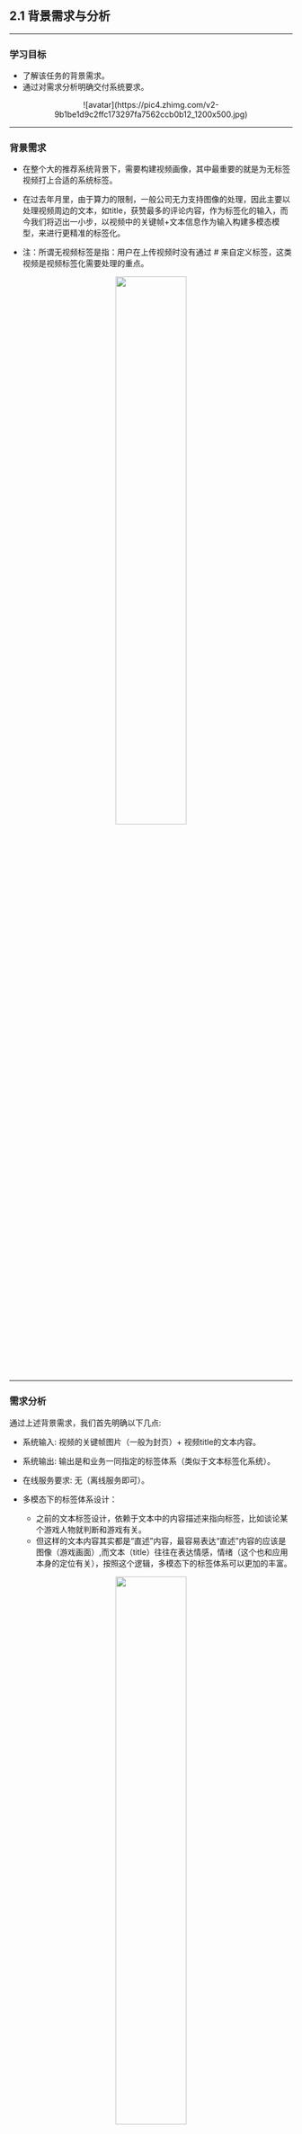

## 2.1 背景需求与分析

---

### 学习目标

* 了解该任务的背景需求。
* 通过对需求分析明确交付系统要求。

<center>![avatar](https://pic4.zhimg.com/v2-9b1be1d9c2ffc173297fa7562ccb0b12_1200x500.jpg)</center>

---

### 背景需求


* 在整个大的推荐系统背景下，需要构建视频画像，其中最重要的就是为无标签视频打上合适的系统标签。

* 在过去年月里，由于算力的限制，一般公司无力支持图像的处理，因此主要以处理视频周边的文本，如title，获赞最多的评论内容，作为标签化的输入，而今我们将迈出一小步，以视频中的关键帧+文本信息作为输入构建多模态模型，来进行更精准的标签化。



* 注：所谓无视频标签是指：用户在上传视频时没有通过 # 来自定义标签，这类视频是视频标签化需要处理的重点。


<center><img src="../img/WechatIMG1818.jpeg" height="50%" width="50%"/></center>



---

### 需求分析

通过上述背景需求，我们首先明确以下几点:

* 系统输入: 视频的关键帧图片（一般为封页）+ 视频title的文本内容。

* 系统输出: 输出是和业务一同指定的标签体系（类似于文本标签化系统）。

* 在线服务要求: 无（离线服务即可）。



* 多模态下的标签体系设计：
	* 之前的文本标签设计，依赖于文本中的内容描述来指向标签，比如谈论某个游戏人物就判断和游戏有关。
	* 但这样的文本内容其实都是“直述”内容，最容易表达“直述”内容的应该是图像（游戏画面）,而文本（title）往往在表达情感，情绪（这个也和应用本身的定位有关），按照这个逻辑，多模态下的标签体系可以更加的丰富。


<center><img src="../img/label.png" height="50%" width="50%"/></center>



---

### 小节总结

* 学习了任务的背景需求。

* 学习了交付系统要求以及多模态下的标签体系设计。

---


	
## 2.2 整体解决方案初定

---


### 学习目标

* 了解初始整体解决方案的作用。
* 了解初始整体解决方案的各个步骤。 


---


### 初始整体解决方案的作用

初始整体解决方案一般是在与产品，运营讨论需求后制定技术解决方案。在这个时间点上，AI工程师往往还没有拿到真实线上数据，只能通过需求描述来假设数据情况，并根据这种情况制定方案。

* 该方案主要基于我们之前的类似项目经验，一方面帮助我们初步梳理整个处理思路和流程，另一方面给合作部门人员彰显我们是可以胜任这项工作的（这对于团队之间的合作来讲至关重要，我们需要先有一定的表示才能获得信任）。

初始整体解决方案一般是一个细节不够完善的方案，但是它已经有了一个大体的解决框架，在之后的真实数据下和开发过程中不断优化。

---


### 初始整体解决方案的环节

* 第一步: 明确问题并提出数据要求
* 第二步: 对原始数据进行数据分析
* 第三步: 构建Resnet和GRU结合的多模态模型
* 第四步: 模型部署服务概述
* 第五步: 总结与改进

---  

#### 第一步: 明确问题并提出数据要求
   
* 明确问题:
	* 以视频关键帧和附带的文本信息为输入，以标签体系中的某些标签为输出。

---

* 数据要求:
	* 多模态需要文本-图像的对应数据，由于模型构造一般比较复杂，因此对数据总量的要求也比较高，至少提供10万对多模态数据。


* 基本数据形式:

```
# id 为序号，img 为图像的文件位置，label 为标签值，text 为文本内容
{"id":7,"img":"img\/7.png","label":12,"text":"苦尽甘来时，我给你讲讲来时的路"}
{"id":10896,"img":"img\/10896.png","label":0,"text":"when you try acid for the first time"}
```


---

#### 第二步: 对原始数据进行数据分析

* 重要的文本数据分析：
	* 1，统计文本长度分布
> * 作用： 通过分布情况决定长度合法性检验的范围（为了保证实时，需要限定每次解析的文本长度）。
	* 2，统计同标签的关键词概况
> * 作用： 用于确定语料质量。




* 图像数据分析：
	* 1，宽高分布(如果有需要)
> * 作用：筛查异常数据，确保宽高分布符合数据要求。
	

---

#### 第三步：构建Resnet和GRU结合的多模态模型


* 在Transformer没有出现之前，早前的多模态构建更多就是根据已有的模型自定义结构，比如GRU处理文本，Resnet处理图像，再将两者的张量融合，最后通过一个网络做输出。

> * 注：这里回顾GRU和Resnet，解释***梯度消失***。


* 将已有的模型融合或者说自定义业务需求的模型输入头，是算法工程师在企业里最常见也是最重要的工作。因此，在这里将带着大家来一步步构建Resnet和GRU结合的多模态模型，直到完成模型训练。


> * Step1：先设计这样一个模型，在文本侧，首先经过Embedding层，再经过Bi-GRU得到高维张量。在图像侧，使用带有预训练参数的Resnet18，并使用一个全连接替换它的输出层，以便保证输出维度与Bi-GRU一致，最后将两侧输出张量加性融合通过一个全连接做二分类。


```python
import torch
import torch.nn as nn
import numpy as np
import torchvision
from torchvision import datasets, models, transforms


class ResnetGRUModel(nn.Module):
    def __init__(
        self,
        vocab_size,
        embed_dim,
        num_class,
        # max_length,
        dropout,
        hidden_size,
        num_layers,
    ):
        super(ResnetGRUModel, self).__init__()
        self.resnet_model = models.resnet18(pretrained=True)
        self.num_ftrs = self.resnet_model.fc.in_features
        self.resfc = nn.Linear(self.num_ftrs, hidden_size * 2)
        self.token_embedding = nn.Embedding(vocab_size, embed_dim)
        self.gru = nn.GRU(
            embed_dim,
            hidden_size,
            num_layers,
            bidirectional=True,
            batch_first=True,
            dropout=dropout,
        )
        self.fc = nn.Linear(hidden_size * 2, num_class)
        # self.init_weights()

    def init_weights(self):
        initrange = 0.5
        self.token_embedding.weight.data.uniform_(-initrange, initrange)
        self.resfc.weight.data.uniform_(-initrange, initrange)
        self.fc.weight.data.uniform_(-initrange, initrange)

    def forward(self, text, img):
        token_embedded = self.token_embedding(text)
        txt_out, _ = self.gru(token_embedded)
        # print(txt_out)
        # print(txt_out.shape)
        # print(txt_out[:, -1, :])
        # print(txt_out[:, -1, :].shape)
        self.resnet_model.fc = self.resfc
        img_out = self.resnet_model(img)
        out = txt_out[:, -1, :] + img_out
        out = self.fc(out)
        return out





if __name__ == "__main__":
    model = ResnetGRUModel(
               vocab_size=vocab_size,
               embed_dim=64,
               num_class=2,
               dropout=0.1,
               hidden_size=16,
               num_layers=2,
            )
    # 随机单条数据
    img = torch.rand(1, 3, 700, 500)
    text = torch.tensor([[1, 2, 3, 4, 5, 6]])
    print(model(text, img))

``` 


> * Step2：完成了模型后，还需要将原始的文本和图像数据经过一系列的处理，成为模型的输入，现在我们给定大家一份原始数据（包括文本标签的jsonl以及对应图像集）。


```python
# train_multimodal_data.jsonl
# {"id":7,"img":"./img/7.png","label":1,"text":"苦尽甘来时，我给你讲讲来时的路"}
# {"id":8,"img":"./img/8.png","label":0,"text":"苏州老大凌阿九！"}

# 读取数据并转成json
with open("./train_multimodal_data.jsonl", 'r') as fr:
    multimodal_data_list = fr.readlines()

# 处理文本读取时附带一些符号，比如换行符
multimodal_data_list = list(map(lambda x: eval(x[:-1]), multimodal_data_list))
print(multimodal_data_list)


## 文本处理流程

### 提取文本
multimodal_data_text = list(map(lambda x: x["text"], multimodal_data_list))


### 对文本进行tokenizer映射并记录映射器

import numpy as np

tokenizer = dict()
fit_text = set("".join(multimodal_data_text))
vocab_size = len(fit_text) + 1
tokenizer = {x : i+1 for i, x in enumerate(fit_text)}

print(tokenizer)


def _use_tokenizer(tokenizer, text:list, value=0):
    res = []
    for t in text:
        temp = []
        for i in t:
            temp.append(tokenizer.get(i, value))
        res.append(temp)
    return res



import json
json.dump(tokenizer, open("./gru_tokenizer.json", "w"))


### 对文本进行截断补齐
def _pad_sequences(text:list, max_length, value=0):
    res = []
    for txt in text:
        if len(txt) > max_length:
            res.append(txt[:max_length])
        else:
            res.append(txt + [value]*(max_length - len(txt)))
    return res

### 整合处理函数

def text_preprocess(text, tokenizer, max_length):
    text_token = _use_tokenizer(tokenizer, text)
    text_token = _pad_sequences(
        text_token, max_length, value=0,
    )
    return torch.tensor(text_token)


train_txt_list = text_preprocess(multimodal_data_text, tokenizer, 15)




## 图像处理流程

# 根据当前图片的尺寸进行设定
gold_size = (700, 500)

# 使模型输入张量服从标准正态分布，第一个参数为均值列表，代表各个通道的均值，
# 第二个参数为标准差列表，代表各个通道的标准差。这里的图片都是有三个通道。
# 其中均值和标准差列表中的数值来自对ImageNet的全局采样结果。
gold_normalize = ([0.485, 0.456, 0.406], [0.229, 0.224, 0.225])

# 定义一系列标准处理流程，Resize，张量化，规范化
# Resize和张量化用于统一图片尺寸和满足框架要求
# 规范化便于模型快速收敛


data_transforms = {
    'train': transforms.Compose([
        transforms.RandomResizedCrop(gold_size),
        transforms.ToTensor(),
        transforms.Normalize(gold_normalize[0], gold_normalize[1])
    ]),
    'val': transforms.Compose([
        transforms.Resize(gold_size),
        transforms.ToTensor(),
        transforms.Normalize(gold_normalize[0], gold_normalize[1])
    ]),
}

train_data_dir_list = list(map(lambda x: x["img"], multimodal_data_list))

from PIL import Image

def img_loader(path):
    """图片读取"""
    with open(path, 'rb') as f:
        img = Image.open(f)
        return img.convert('RGB')

# 进行指定的转化
train_img_list = list(map(lambda x: data_transforms["train"](img_loader(x)), train_data_dir_list))


## 获取标签

train_label_list = list(map(lambda x: x["label"], multimodal_data_list))


## 整合数据成为DataLoader

from torch.utils.data import DataLoader

train_iter = list(zip(train_img_list, train_txt_list, train_label_list))

BATCH_SIZE = 8

train_dataloader = DataLoader(
    train_iter, batch_size=BATCH_SIZE, shuffle=True
)

print(train_dataloader)

```


> * Step3：定义损失函数，优化器以及重要的超参数，训练和评估你的模型（假设验证集，测试集与训练集相同）。

```python
import time

# Hyperparameters
EPOCHS = 20  # epoch
LR = 0.05  # learning rate

criterion = torch.nn.CrossEntropyLoss()
optimizer = torch.optim.SGD(model.parameters(), lr=LR)
scheduler = torch.optim.lr_scheduler.StepLR(optimizer, 0.99, gamma=0.1)
total_accu = None

# 暂且认为三个数据集是相同的
test_dataloader = valid_dataloader = train_dataloader

def train(dataloader):
    model.train()
    total_acc, total_count = 0, 0
    log_interval = 500
    start_time = time.time()
    for idx, (img, txt, label) in enumerate(dataloader):
        optimizer.zero_grad()
        predited_label = model(txt, img)
        loss = criterion(predited_label, label)
        loss.backward()
        # torch.nn.utils.clip_grad_norm_(model.parameters(), 0.1)
        optimizer.step()
        total_acc += (predited_label.argmax(1) == label).sum().item()
        total_count += label.size(0)
        if idx % log_interval == 0 and idx > 0:
            elapsed = time.time() - start_time
            print(
                "| epoch {:3d} | {:5d}/{:5d} batches "
                "| accuracy {:8.3f}".format(
                    epoch, idx, len(dataloader), total_acc / total_count
                )
            )
            total_acc, total_count = 0, 0
            start_time = time.time()


def evaluate(dataloader):
    model.eval()
    total_acc, total_count = 0, 0

    with torch.no_grad():
        for idx, (img, txt, label) in enumerate(dataloader):
            predited_label = model(txt, img)
            loss = criterion(predited_label, label)
            total_acc += (predited_label.argmax(1) == label).sum().item()
            total_count += label.size(0)
    return total_acc / total_count


for epoch in range(1, EPOCHS + 1):
    epoch_start_time = time.time()
    train(train_dataloader)
    accu_val = evaluate(valid_dataloader)
    if total_accu is not None and total_accu > accu_val:
        scheduler.step()
    else:
        total_accu = accu_val
    print("-" * 59)
    print(
        "| end of epoch {:3d} | time: {:5.2f}s | "
        "valid accuracy {:8.3f} ".format(
            epoch, time.time() - epoch_start_time, accu_val
        )
    )
    print("-" * 59)


print("Checking the results of test dataset.")
accu_test = evaluate(test_dataloader)
print("test accuracy {:8.3f}".format(accu_test))

torch.save(model.state_dict(), './model_weights.pth')

```

---


#### 第四步: 模型部署服务概述


* 总体服务架构设计
	* 使用基于Django的服务框架。
	* 使用nginx作为反向代理和负载均衡。
	* 使用supervisor作为单服务守护与监控。
	* 使用uwsgi作为高性能web server。


---

* 模型服务封装
	* 基于tensorflow/keras框架开发的模型使用tf-serving进行封装，以保证服务健壮性以及模型热更新。
	* 基于pytorch框架开发的模型使用flask框架进行封装，使用交替双服务保证模型热更新。


---

* 系统联调与测试
	* 与外界服务使用REST API（http）进行交互。
	* 输入与输出为规范json格式。
	* 根据实际接口调用情况，进行并发压力测试。
	* 灰度发布，进行可用性测试。

---


* 服务器资源
	* 模型训练服务器：
	> * CPU: 64C，128G内存，1T硬盘
        > * GPU: 4*Tesla T4
	* 模型部署服务器: 
	> * CPU: 64C，128G内存，1T硬盘，10M带宽


---

#### 第五步: 总结与改进

* 上述方案的模型是较早期的解决方案，我们可以将GRU和Resnet替换成更具有提取能力的模型，如：BERT，InceptionV3等。同时特征融合的点也是值得考虑的，简单的加性运算或则拼接绝不是最佳的选择。


* 所以在之后真正的方案实施过程中，我们将尝试更多的方法。

---


### 小节总结

* 学习了初始整体解决方案的作用:
	* 一方面帮助我们初步梳理整个处理思路和流程，另一方面给合作部门人员彰显我们是可以胜任这项工作的。

---

* 学习了初始整体解决方案的各个步骤:
	* 第一步: 明确问题并提出数据要求
	* 第二步: 对原始数据进行数据分析
	* 第三步: 构建Resnet和GRU结合的多模态模型
	* 第四步: 模型部署服务概述
	* 第五步: 总结与改进

---

## 2.3 整体解决方案实施与调整

---

### 学习目标

* 掌握ViLBERT中最核心的优化方案以及代码实现。
* 掌握真实模型部署过程中需要注意的重点工程问题。

---


### 整体解决方案的实施步骤

* 第一步: 获取指定数据并进行数据分析
* 第二步: 进行模型识别部分分析
* 第三步: 对模型进行工程化部署

---

#### 第一步: 获取指定数据并进行数据分析


* 根据之前的数据要求，我们将得到单类别至少10万的文本与图像数据，假设我们的类别总数是50，那么数据总量就是500万+；这些数据怎么来的呢，并不是人工标注得到的，而是通过用户自定义标签获得的，比如用户在给视频打了#周杰伦，那这个视频去除标签后就成为了“音乐”标签的正样本。


* 对文本数据进行数据分析：
> * 注：数据是严格的公司资产，因此我们在学习过程中一般无法拿到真实的数据，但是这并不影响我们在面试过程中阐述数据形式，和学习有关数据的技术，下面的数据分析将以“MELD”开源数据为例进行分析和讲解。
> * 数据集介绍：以视频和文本为模态的情感分析（分类任务）数据集
> * 数据集github地址：https://github.com/declare-lab/MELD/
> * 数据下载地址(百度网盘)：

* 对原生视频数据进行首帧截取，获得图片文件：
	* mp4_to_jpg.py


```python

# pip3 install cv2
# 如果出现ImportError: libXext.so.6: cannot open shared object file: No such file or directory
# 可以执行：yum install libXext
import cv2
import os


input_path = "./dev_splits_complete/"
output_path = "./dev_sent_emo/"
if not os.path.exists(output_path):
    os.mkdir(output_path)




def get_jpg(input_path):
    files = os.listdir(input_path)
    for fn in files:
        uri = input_path + fn
        get_video_cover(uri, output_path)



def get_video_cover(uri, output_path):
    cap = cv2.VideoCapture(uri)
    rate = cap.get(5)
    frame_number = cap.get(7)  # 视频文件的帧数
    if rate==0:
        duration=0
    else:
        duration = int(frame_number / rate)  # 单位秒
    cap.set(1, 1)  # 取它的第一帧
    rval, frame = cap.read()  # 如果rval为False表示这个视频有问题，为True则正常
    filename = uri.split("/")[-1].split(".")[0] + ".jpg"
    cv2.imwrite(output_path + filename, frame)
    cap.release()


if __name__ == "__main__":
    get_jpg(input_path)

```


* 将csv文件向jsonl转换：
	* data_process.py

```python
import pandas as pd

path = "./dev_sent_emo.csv"
dev_list = pd.read_csv(path).values.tolist()
print(dev_list)



with open("dev_sent_emo.jsonl", "w") as f:
    for dl in dev_list:
        if dl[4] != 'neutral':
            if dl[4] == 'negative':
                label = 0
            else:
                label = 1
            f.write(str({"id": dl[0], "text": dl[1], "img": "./dev_sent_emo/dia" + str(dl[5])  + "_utt" + str(dl[6]) + ".jpg", "label": label}) + "\n")
```




---

* 统计文本长度分布的实现:
	* data_process.py 
```python
# 以csv文件为基础进行文本解析
# 导入必备工具包
# seaborn == 0.10.1
# matplotlib == 3.1.1
import seaborn as sns
import matplotlib.pyplot as plt


# 这里以给定的excel表格为输入
# 该数据可以在给定的原始代码中找到
# 可以将该段代码和数据拷贝到本地运行，查看可视化效果

# 读取csv文件
original_data = pd.read_csv(input_path)

# 分别在数据中添加新的句子长度列
original_data["sentence_length"] = list(
    map(lambda x: len(str(x)), original_data["Utterance"])
)
"""
print("绘制句子长度分布图:")
sns.countplot("sentence_length", data=original_data)
# 主要关注count长度分布的纵坐标, 不需要绘制横坐标, 横坐标范围通过dist图进行查看
plt.xticks([])
plt.show()
plt.savefig("./fig1.png")
"""

sns.distplot(original_data["sentence_length"])
# 主要关注dist长度分布横坐标, 不需要绘制纵坐标
plt.yticks([])
plt.show()
plt.savefig("./fig2.png")
```


---

* 输出效果:

> * 绘制句子数量-长度分布图:

<center>![avatar](./img/fig1.png)</center>
<center>![avatar](./img/fig2.png)</center>



* 分析:
	* 通过文本长度分布可以选择合适的模型截断补齐长度150.


---

* 获得图片宽-高分布
	* 但查看宽-高分布是有必要的，因为之后在输入模型前需要规范图片尺寸: 


```python
from PIL import Image
im = Image.open("./dev_sent_emo/dia9_utt7.jpg")
print(im.size[0], im.size[1])

# 1280 720
```

---


#### 第二步：进行模型识别部分分析

* 随着迁移学习技术越来越成熟，数据积累越来越多，大型模型在多模态领域的表现越来越抢眼。以VisualBERT为代表的单流模型是时代之星，尤其在拥有海量数据的工业界，VisualBERT应用更是广泛。下面我们将简单介绍该模型，并实现对其的进一步优化。


> * 注：回顾[Transformer](http://121.199.45.168:8001/2/)


* VisualBERT：


<center>

![](./img/visualBERT.png)

</center>

* 模型的主要结构为借助一组堆叠的transformer encoder层，通过自注意力机制把把输入一段文本中的元素和一张相关的输入图像中的区域隐式地对⻬起来。如下图所示，其中图像通过检测的方法提取目标 region作为基础的视觉单元，与文本区域进行拼接后作为transformer的输入。



* VisualBERT的训练：
	* 可以参考GRU-Resnet的代码，进行对比。


> * 如何使用VisualBERT模型： 

```python
import torch
from torchvision import datasets, models, transforms
from transformers import BertTokenizer, VisualBertForQuestionAnswering


path = "/data/mkdocs_gld/mkdocs_GLD/docs/img/Fig1.png"

from PIL import Image

import numpy as np


def img_loader(path):
    """图片读取"""
    with open(path, 'rb') as f:
        img = Image.open(f)
        return img.convert('RGB')

# 根据之前的数据分析获得
gold_size = (1280, 720)

# 使模型输入张量服从标准正态分布，第一个参数为均值列表，代表各个通道的均值，
# 第二个参数为标准差列表，代表各个通道的标准差。这里的图片都是有三个通道。
# 其中均值和标准差列表中的数值来自对ImageNet的全局采样结果。
gold_normalize = ([0.485, 0.456, 0.406], [0.229, 0.224, 0.225])

# 定义一系列标准处理流程，Resize，张量化，规范化
# Resize和张量化用于统一图片尺寸和满足框架要求
# 规范化便于模型快速收敛


data_transforms = {
    'train': transforms.Compose([
        transforms.RandomResizedCrop(gold_size),
        transforms.ToTensor(),
        transforms.Normalize(gold_normalize[0], gold_normalize[1])
    ]),
    'val': transforms.Compose([
        transforms.Resize(gold_size),
        transforms.ToTensor(),
        transforms.Normalize(gold_normalize[0], gold_normalize[1])
    ]),
}


model = VisualBertForQuestionAnswering.from_pretrained("uclanlp/visualbert-vqa-coco-pre")
# model.config

tokenizer = BertTokenizer.from_pretrained("bert-base-uncased")

inputs = tokenizer("What is the man eating?", return_tensors="pt")
origin_visual_embeds  = data_transforms["train"](img_loader(path))
print(origin_visual_embeds.shape)
# 根据模型结构要求进行张量维度转化
# 2048是UCLA预训练VisualBERT选择的Embedding linear输入维度，输出维度是768
visual_embeds = origin_visual_embeds.view(1, -1, 2048)
print(visual_embeds.shape)
visual_token_type_ids = torch.ones(visual_embeds.shape[:-1], dtype=torch.long)
visual_attention_mask = torch.ones(visual_embeds.shape[:-1], dtype=torch.float)
inputs.update({
    "visual_embeds": visual_embeds,
    "visual_token_type_ids": visual_token_type_ids,
    "visual_attention_mask": visual_attention_mask
})
print(inputs)
outputs = model(**inputs)
print(outputs.logits.argmax(-1))
# print(outputs)

```



> * 如何对VisualBERT进行训练:


```python3
#!/usr/bin/env python3
# -*- coding: utf-8 -*-
"""
Created on 2021-2-22

@author: zmz
"""

import torch
import torch.nn as nn
import numpy as np
import torchvision
from torchvision import datasets, models, transforms
import time
import os
import copy



# multimodal_data = {"id":7,"img":"./img/7.png","label":1,"text":"苦尽甘来时，我给你讲讲来时的路"}


# 读取数据并转成json
path = "dev_sent_emo.jsonl"
with open(path, 'r') as fr:
    multimodal_data_list = fr.readlines()

# 处理文本读取时附带一些符号，比如换行符
multimodal_data_list = list(map(lambda x: eval(x[:-1]), multimodal_data_list))
print(multimodal_data_list)


train_txt_list = list(map(lambda x: x["text"], multimodal_data_list))
print(train_txt_list)

### 图片预处理
# 根据之前的数据分析获得
gold_size = (512, 700)
# 使模型输入张量服从标准正态分布，第一个参数为均值列表，代表各个通道的均值，
# 第二个参数为标准差列表，代表各个通道的标准差。这里的图片都是有三个通道。
# 其中均值和标准差列表中的数值来自对ImageNet的全局采样结果。
gold_normalize = ([0.485, 0.456, 0.406], [0.229, 0.224, 0.225])

# 定义一系列标准处理流程，Resize，张量化，规范化
# Resize和张量化用于统一图片尺寸和满足框架要求
# 规范化便于模型快速收敛
data_transforms = {
    'train': transforms.Compose([
        transforms.RandomResizedCrop(gold_size),
        transforms.ToTensor(),
        transforms.Normalize(gold_normalize[0], gold_normalize[1])
    ]),
    'val': transforms.Compose([
        transforms.Resize(gold_size),
        transforms.ToTensor(),
        transforms.Normalize(gold_normalize[0], gold_normalize[1])
    ]),
}

train_data_dir_list = list(map(lambda x: x["img"], multimodal_data_list))

from PIL import Image

def img_loader(path):
    with open(path, 'rb') as f:
        img = Image.open(f)
        return img.convert('RGB')


train_img_list = list(map(lambda x: data_transforms["train"](img_loader(x)), train_data_dir_list))
print(train_img_list)
print(train_img_list[0].shape)


### 获取标签

train_label_list = list(map(lambda x: x["label"], multimodal_data_list))

print(train_label_list)
### 整合数据成为DataLoader
from torch.utils.data import DataLoader

train_iter = list(zip(train_img_list, train_txt_list, train_label_list))

BATCH_SIZE = 8

train_dataloader = DataLoader(
    train_iter, batch_size=BATCH_SIZE, shuffle=True
)



print(train_dataloader)

from torchvision import datasets, models, transforms
from transformers import BertTokenizer, VisualBertForQuestionAnswering

### 模型构建与实验

class VisualBERTModel(nn.Module):
    def __init__(
        self,
    ):
        super(VisualBERTModel, self).__init__()
        self.model = VisualBertForQuestionAnswering.from_pretrained("uclanlp/visualbert-vqa-coco-pre")
        self.tokenizer = BertTokenizer.from_pretrained("bert-base-uncased")
        print(self.model.config)


    def forward(self, text, visual_embeds):
        # padding=True进行长度向后补齐
        inputs = self.tokenizer(text, return_tensors="pt", padding=True)
        visual_embeds = visual_embeds.view(visual_embeds.size(0), -1, 2048)
        visual_token_type_ids = torch.ones(visual_embeds.shape[:-1], dtype=torch.long)
        visual_attention_mask = torch.ones(visual_embeds.shape[:-1], dtype=torch.float)
        inputs.update({
              "visual_embeds": visual_embeds,
              "visual_token_type_ids": visual_token_type_ids,
              "visual_attention_mask": visual_attention_mask
        })
        outputs = self.model(**inputs)
        return outputs.logits


model = VisualBERTModel()
# 随机单条数据
visual_embeds = torch.rand(1, 3, 512, 700)
text = "不要再想你"
print(model(text, visual_embeds))


### 模型训练


import time

def train(dataloader):
    model.train()
    total_acc, total_count = 0, 0
    log_interval = 500
    start_time = time.time()
    for idx, (img, txt, label) in enumerate(dataloader):
        optimizer.zero_grad()
        predited_label = model(txt, img)
        loss = criterion(predited_label, label)
        loss.backward()
        torch.nn.utils.clip_grad_norm_(model.parameters(), 0.1)
        optimizer.step()
        total_acc += (predited_label.argmax(1) == label).sum().item()
        total_count += label.size(0)
        if idx % log_interval == 0 and idx > 0:
            elapsed = time.time() - start_time
            print(
                "| epoch {:3d} | {:5d}/{:5d} batches "
                "| accuracy {:8.3f}".format(
                    epoch, idx, len(dataloader), total_acc / total_count
                )
            )
            total_acc, total_count = 0, 0
            start_time = time.time()


def evaluate(dataloader):
    model.eval()
    total_acc, total_count = 0, 0

    with torch.no_grad():
        for idx, (img, txt, label) in enumerate(dataloader):
            predited_label = model(txt, img)
            loss = criterion(predited_label, label)
            total_acc += (predited_label.argmax(1) == label).sum().item()
            total_count += label.size(0)
    return total_acc / total_count


# Hyperparameters
EPOCHS = 20  # epoch
LR = 0.05  # learning rate

criterion = torch.nn.CrossEntropyLoss()
optimizer = torch.optim.SGD(model.parameters(), lr=LR)
scheduler = torch.optim.lr_scheduler.StepLR(optimizer, 0.99, gamma=0.1)
total_accu = None
test_dataloader = valid_dataloader = train_dataloader

for epoch in range(1, EPOCHS + 1):
    epoch_start_time = time.time()
    train(train_dataloader)
    accu_val = evaluate(valid_dataloader)
    if total_accu is not None and total_accu > accu_val:
        scheduler.step()
    else:
        total_accu = accu_val
    print("-" * 59)
    print(
        "| end of epoch {:3d} | time: {:5.2f}s | "
        "valid accuracy {:8.3f} ".format(
            epoch, time.time() - epoch_start_time, accu_val
        )
    )
    print("-" * 59)


print("Checking the results of test dataset.")
accu_test = evaluate(test_dataloader)
print("test accuracy {:8.3f}".format(accu_test))

torch.save(model.state_dict(), './model_weights.pth')
```



---

* Visual的优化方案：
	* 实现co-attention

![](./img/vilbert2.png)


> * 引入互注意力机制(来自论文[Hierarchical Question-Image Co-Attention for Visual Question Answering](https://arxiv.org/pdf/1606.00061.pdf))，其为模型的核心部分，相比单纯的自注意力机制，互注意力在进行运算时交换了两种模态self-attention运算时的K/V查 询对，让两种模态的进行充分的学习，是模态融合的重要方法。

```python
import torch
import torch.nn as nn
import math


class Config:
    def __init__(self):
        super().__init__()
        self.bi_num_attention_heads = 12
        self.bi_hidden_size = 768
        self.v_hidden_size = 768
        self.hidden_size = 768
        self.v_attention_probs_dropout_prob = 0.2
        self.attention_probs_dropout_prob = 0.2


# 互自注意力子层
class BertBiAttention(nn.Module):
    def __init__(self, config):
        super().__init__()
        # 多头注意力机制中多头的数量
        self.num_attention_heads = config.bi_num_attention_heads

        # 每个attention头输出的张量最后一维的尺寸
        # 其中config.bi_hidden_size是指希望通过bi-attention之后输出的张量最后一维的尺寸
        # 因为最后要做“拼接”操作，因此每个attention头输出的张量尺寸为二者的商
        self.attention_head_size = int(
            config.bi_hidden_size / config.bi_num_attention_heads
        )

        # 非特殊情况下self.all_head_size与config.bi_hidden_size是相同的
        # 不过二者应用的含义不同，self.all_head_size是指QKV全连接层的输出维度
        self.all_head_size = self.num_attention_heads * self.attention_head_size

        # 视觉Q/K/V参数矩阵
        # 注：按照自注意力机制的原理，一般QKV参数矩阵都是方阵，
        # 即config.v_hidden_size = self.all_head_size
        self.query1 = nn.Linear(config.v_hidden_size, self.all_head_size)
        self.key1 = nn.Linear(config.v_hidden_size, self.all_head_size)
        self.value1 = nn.Linear(config.v_hidden_size, self.all_head_size)
        self.dropout1 = nn.Dropout(config.v_attention_probs_dropout_prob)

        # 文本Q/K/V参数矩阵
        self.query2 = nn.Linear(config.hidden_size, self.all_head_size)
        self.key2 = nn.Linear(config.hidden_size, self.all_head_size)
        self.value2 = nn.Linear(config.hidden_size, self.all_head_size)
        self.dropout2 = nn.Dropout(config.attention_probs_dropout_prob)

    def transpose_for_scores(self, x):
        """在进入attention计算公式前需要做一些准备
        首先需要view，将QKV全连接输出的Q／K／V按头分割
        然后对第二维和第三维进行转置操作，
        为了让代表句子长度维度和词向量维度能够相邻，这样注意力机制才能找到词义与句子位置的关系，
        从attention函数中可以看到，利用的是原始输入的倒数第一和第二维.这样我们就得到了每个头的输入.
        """

        # x的最后一维变成两维，需保证最后一维的size = self.num_attention_heads * self.attention_head_size
        new_x_shape = x.size()[:-1] + (
            self.num_attention_heads,
            self.attention_head_size,
        )
        # 这样输入的三维张量变成了四维，从文本角度，第二为代表长度应该与最后一维的词向量相邻
        x = x.view(new_x_shape)

        # 因此在这里将文本长度维度与attention头数维度调换
        return x.permute(0, 2, 1, 3)

    def forward(self, input_tensor1, input_tensor2):
        # 对视觉输入计算向量
        mixed_query_layer1 = self.query1(input_tensor1)
        mixed_key_layer1 = self.key1(input_tensor1)
        mixed_value_layer1 = self.value1(input_tensor1)
        query_layer1 = self.transpose_for_scores(mixed_query_layer1)
        key_layer1 = self.transpose_for_scores(mixed_key_layer1)
        value_layer1 = self.transpose_for_scores(mixed_value_layer1)
        # 对文本输入计算向量
        mixed_query_layer2 = self.query2(input_tensor2)
        mixed_key_layer2 = self.key2(input_tensor2)
        mixed_value_layer2 = self.value2(input_tensor2)
        query_layer2 = self.transpose_for_scores(mixed_query_layer2)
        key_layer2 = self.transpose_for_scores(mixed_key_layer2)
        value_layer2 = self.transpose_for_scores(mixed_value_layer2)
        # attention scores for value 1. 这是关键部分，主要为计算text query 和 image 的 key的结果
        # 视觉的query 与文本的Key的转置进行交叉
        attention_scores1 = torch.matmul(query_layer2, key_layer1.transpose(-1, -2))
        attention_scores1 = attention_scores1 / math.sqrt(self.attention_head_size)
        # 通过softmax 归一化得分概率
        attention_probs1 = nn.functional.softmax(attention_scores1, dim=-1)
        attention_probs1 = self.dropout1(attention_probs1)
        # 得到的归一化概率与文本value进行运算得到context_layer
        context_layer1 = torch.matmul(attention_probs1, value_layer1)

        # 变换成原来的维度以及对应的含义
        context_layer1 = context_layer1.permute(0, 2, 1, 3).contiguous()
        new_context_layer_shape1 = context_layer1.size()[:-2] + (self.all_head_size,)
        context_layer1 = context_layer1.view(new_context_layer_shape1)
        # 文本的query与视觉的key 进行运算，运算方式与上面相同
        attention_scores2 = torch.matmul(query_layer1, key_layer2.transpose(-1, -2))
        attention_scores2 = attention_scores2 / math.sqrt(self.attention_head_size)
        # Normalize
        attention_probs2 = nn.functional.softmax(attention_scores2, dim=-1)
        attention_probs2 = self.dropout2(attention_probs2)
        context_layer2 = torch.matmul(attention_probs2, value_layer2)

        # 变换成原来的维度以及对应的含义
        context_layer2 = context_layer2.permute(0, 2, 1, 3).contiguous()
        new_context_layer_shape2 = context_layer2.size()[:-2] + (self.all_head_size,)
        context_layer2 = context_layer2.view(new_context_layer_shape2)
        attn_data = {
            "attn1": attention_probs1,
            "queries1": query_layer2,
            "keys1": key_layer1,
            "attn2": attention_probs2,
            "querues2": query_layer1,
            "keys2": key_layer2,
        }
        # context_layer1, context_layer2 is for text and vision
        return context_layer1, context_layer2, attn_data


if __name__ == "__main__":
    config = Config()
    biattention = BertBiAttention(config)
    input_tensor1 = torch.rand(3, 8, 768)
    input_tensor2 = torch.rand(3, 525, 768)
    context_layer1, context_layer2, attn_data = biattention(
        input_tensor1, input_tensor2
    )
    print(context_layer1, context_layer1.shape)
    print(context_layer2, context_layer2.shape)
```

---


> * 输出效果:

```python

tensor([[[-9.6074e-02, -8.1292e-02, -1.7113e-01,  ...,  1.8071e-01,
           3.1835e-01,  7.8117e-02],
         [-9.4354e-02, -8.3363e-02, -1.5782e-01,  ...,  2.0677e-01,
           3.5806e-01,  1.2813e-01],
         [-6.2287e-02,  2.4098e-04, -1.2370e-01,  ...,  1.9457e-01,
           3.7959e-01,  1.0256e-01],
         ...,
         [-1.1077e-01, -3.9221e-02, -1.8073e-01,  ...,  2.3376e-01,
           3.9866e-01,  1.1799e-01],
         [-1.1786e-01, -2.9357e-02, -1.9034e-01,  ...,  2.3433e-01,
           3.9668e-01,  1.1613e-01],
         [-1.1233e-01,  1.0437e-03, -9.6470e-02,  ...,  2.3463e-01,
           3.9997e-01,  1.1814e-01]]], grad_fn=<ViewBackward>) torch.Size([3, 8, 516])
tensor([[[-0.2471,  0.0176,  0.0424,  ...,  0.3034, -0.2601, -0.2893],
         [-0.2232,  0.0199,  0.0218,  ...,  0.1760, -0.1642, -0.1626],
         [-0.2953,  0.0326,  0.0608,  ...,  0.2543, -0.2102, -0.2610],
         ...,
         [-0.2469,  0.0377,  0.0494,  ...,  0.3083, -0.2558, -0.2803],
         [-0.2957,  0.0297,  0.0630,  ...,  0.3144, -0.2671, -0.3090],
         [-0.2354,  0.0436,  0.0457,  ...,  0.1931, -0.2148, -0.2196]]],
       grad_fn=<ViewBackward>) torch.Size([3, 525, 516])

```

---


* 说明:
	* co-attention(bi-attention)是非常重要的特征融合方式，它不仅可以应用在多模态领域，即使是同模态的不同类型输入仍然有不错的表现。


---


* 源码修改使其成为VisualBERT中的一部分：
	* 源码位置: /root/anaconda3/lib/python3.8/site-packages/transformers/models/visual_bert/modeling_visual_bert.py 其中的VisualBertEmbeddings类是主要修改对象


```python hl_lines="1 2 18 19 20" 
from .co_attention import BertBiAttention
from .co_attention import Config

class VisualBertEmbeddings(nn.Module):
    """Construct the embeddings from word, position and token_type embeddings and visual embeddings."""

    def __init__(self, config):
        super().__init__()
...
...
            else:
                visual_position_ids = torch.zeros(
                    *visual_embeds.size()[:-1], dtype=torch.long, device=visual_embeds.device
                )
                visual_position_embeddings = self.visual_position_embeddings(visual_position_ids)

            visual_embeddings = visual_embeds + visual_position_embeddings + visual_token_type_embeddings
            config = Config()
            bi_attention = BertBiAttention(config)
            embeddings, visual_embeddings, _ = bi_attention(embeddings, visual_embeddings)
            embeddings = torch.cat((embeddings, visual_embeddings), dim=1)

        embeddings = self.LayerNorm(embeddings)
        embeddings = self.dropout(embeddings)
        return embeddings

```








* 关于attention的优化：
	* 无论是co-attention还是self-attention都是N方的时间复杂度（矩阵乘法），因此当我们的输入张量较大时，显存的占用和计算性能都是指数增长的；
	* 因此对于attention的操作产生了一些列的优化手段，从思想上可以划分为四个类别：
	> * 分块思想（chunk）: 将原有的token进行分块，这类似于池化，原来NxN变成了BxB，B远小于N；
	> * 稀释化思想：以一定的规律对N进行下采样，只留下K个，K远小于N；
	> * 数学压缩思想：使用矩阵分解或核函数映射将N减小再做attention；
	> * 可学习思想：在之前的思想方法上引入训练参数，在学习中调节控制N的缩小范围。





* 分块思想（chunk）详解：
	* 以NLP为例，将原来单字对单字的一一对应，变成的多个字对多个字的一一对应，块中的所有字的对应分值一致共享。
	* 关于如何去分块，每个块的表示张量是否只能为均值，这都是可以进行改进的点。



<center>

![](./img/attention1.png)

</center>



* 使用池化实现分块：

```python
        ...
        # 对文本输入计算向量
        mixed_query_layer2 = self.query2(input_tensor2)
        mixed_key_layer2 = self.key2(input_tensor2)
        mixed_value_layer2 = self.value2(input_tensor2)
        query_layer2 = self.transpose_for_scores(mixed_query_layer2)
        key_layer2 = self.transpose_for_scores(mixed_key_layer2)
        value_layer2 = self.transpose_for_scores(mixed_value_layer2)
        # attention scores for value 1. 这是关键部分，主要为计算text query 和 image 的 key的结果
        # 视觉的query 与文本的Key的转置进行交叉
        # 对query_layer2和key_layer1进行chunk或者稀疏化获得小矩阵，以降低计算复杂度
        # AvgPool2d代表对最后两维进行池化操作，它的实例化输入是四维张量
        # 其中的参数代表池化操作的chunk大小，它是一个元组，
        # 第一个2代表两“列”相加求平均，第二个1代表1“行”操作即行上数值不变
        m = nn.AvgPool2d((2,1))
        query_layer2 = m(query_layer2)
        key_layer1 = m(key_layer1)
        query_layer1 = m(query_layer1)
        key_layer2 = m(key_layer2)
        #############
        attention_scores1 = torch.matmul(query_layer2, key_layer1.transpose(-1, -2))
        attention_scores1 = attention_scores1 / math.sqrt(self.attention_head_size)
        # 通过softmax 归一化得分概率即注意力矩阵
        attention_probs1 = nn.functional.softmax(attention_scores1, dim=-1)
        attention_probs1 = self.dropout1(attention_probs1)

        # 这里对注意力矩阵的维度进行还原，使其能够满足下面的计算要求
        temp = torch.cat([attention_probs1, attention_probs1], dim=-1)
        attention_probs1 = torch.cat([temp, temp], dim=-2)

        #############
        # 得到的归一化概率与文本value进行运算得到context_layer
        context_layer1 = torch.matmul(attention_probs1, value_layer1)

        # 变换成原来的维度以及对应的含义
        context_layer1 = context_layer1.permute(0, 2, 1, 3).contiguous()
        new_context_layer_shape1 = context_layer1.size()[:-2] + (self.all_head_size,)
        context_layer1 = context_layer1.view(new_context_layer_shape1)
        # 文本的query与视觉的key 进行运算，运算方式与上面相同

        attention_scores2 = torch.matmul(query_layer1, key_layer2.transpose(-1, -2))
        attention_scores2 = attention_scores2 / math.sqrt(self.attention_head_size)
        attention_probs2 = nn.functional.softmax(attention_scores2, dim=-1)
        attention_probs2 = self.dropout2(attention_probs2)

        # 这里对注意力矩阵的维度进行还原，使其能够满足下面的计算要求
        temp = torch.cat([attention_probs2, attention_probs2], dim=-1)
        attention_probs2 = torch.cat([temp, temp], dim=-2)
        context_layer2 = torch.matmul(attention_probs2, value_layer2) 
        ...
```

> * 大家可以动手在自己的co-attention.py文件中试一试。



* 稀疏化思想详解：
	* 稀疏化是更加灵活的方法，我们以一定的方式将输入的Q/K进行稀疏化，来忽略部分信息以简化计算。
	* 我们可以在chunk的基础上来实现稀疏化，在分割完chunk之后，随机在每个chunk中选择一个张量代表chunk张量，而其他张量都稀疏掉。



* 下面大家按照上述描述，我们假定直接选择第一个张量作为chunk张量（而不是随机）来自己实现attention的稀疏化。
> * 改进优化过程是AI工程师在工作中需要掌握的技能，也是为数不多的代码过程。


```python
def sparsification(self, input_, chunks=2):
    k = torch.chunk(input_, chunks, dim=-2)
    r = []
    for h in k:
        mask = torch.zeros(h.shape)
        mask[:, :, 1, :] = torch.tensor([1]*mask.size()[-1])
        r.append(torch.mul(h, mask))
    return torch.cat(r, dim=-2)
```


* 稀疏化的使用代码：

```python
import torch
import torch.nn as nn
import math


class Config:
    def __init__(self):
        super().__init__()
        self.bi_num_attention_heads = 12
        self.bi_hidden_size = 516
        self.v_hidden_size = 516
        self.hidden_size = 516
        self.v_attention_probs_dropout_prob = 0.2
        self.attention_probs_dropout_prob = 0.2


# 交叉自注意力子层
class BertBiAttention(nn.Module):
    def __init__(self, config):
        super().__init__()
        # 多头注意力机制中多头的数量
        self.num_attention_heads = config.bi_num_attention_heads

        # 每个attention头输出的张量最后一维的尺寸
        # 其中config.bi_hidden_size是指希望通过bi-attention之后输出的张量最后一维的尺寸
        # 因为最后要做“拼接”操作，因此每个attention头输出的张量尺寸为二者的商
        self.attention_head_size = int(
            config.bi_hidden_size / config.bi_num_attention_heads
        )

        # 非特殊情况下self.all_head_size与config.bi_hidden_size是相同的
        # 不过二者应用的含义不同，self.all_head_size是指QKV全连接层的输出维度
        self.all_head_size = self.num_attention_heads * self.attention_head_size

        # 视觉Q/K/V参数矩阵
        # 注：按照自注意力机制的原理，一般QKV参数矩阵都是方阵，
        # 即config.v_hidden_size = self.all_head_size
        self.query1 = nn.Linear(config.v_hidden_size, self.all_head_size)
        self.key1 = nn.Linear(config.v_hidden_size, self.all_head_size)
        self.value1 = nn.Linear(config.v_hidden_size, self.all_head_size)
        self.dropout1 = nn.Dropout(config.v_attention_probs_dropout_prob)

        # 文本Q/K/V参数矩阵
        self.query2 = nn.Linear(config.hidden_size, self.all_head_size)
        self.key2 = nn.Linear(config.hidden_size, self.all_head_size)
        self.value2 = nn.Linear(config.hidden_size, self.all_head_size)
        self.dropout2 = nn.Dropout(config.attention_probs_dropout_prob)

    def transpose_for_scores(self, x):
        """在进入attention计算公式前需要做一些准备
        首先需要view，将QKV全连接输出的Q／K／V按头分割
        然后对第二维和第三维进行转置操作，
        为了让代表句子长度维度和词向量维度能够相邻，这样注意力机制才能找到词义与句子位置的关系，
        从attention函数中可以看到，利用的是原始输入的倒数第一和第二维.这样我们就得到了每个头的输入.
        """

        # x的最后一维变成两维，需保证最后一维的size = self.num_attention_heads * self.attention_head_size
        new_x_shape = x.size()[:-1] + (
            self.num_attention_heads,
            self.attention_head_size,
        )
        # 这样输入的三维张量变成了四维，从文本角度，第二为代表长度应该与最后一维的词向量相邻
        x = x.view(new_x_shape)

        # 因此在这里将文本长度维度与attention头数维度调换
        return x.permute(0, 2, 1, 3)

    def sparsification(self, input_, chunks=2):
        k = torch.chunk(input_, chunks, dim=-2)
        r = []
        for h in k:
            mask = torch.zeros(h.shape)
            mask[:, :, 1, :] = torch.tensor([1]*mask.size()[-1])
            r.append(torch.mul(h, mask))
        return torch.cat(r, dim=-2)


    def forward(self, input_tensor1, input_tensor2):
        # 对视觉输入计算向量
        mixed_query_layer1 = self.query1(input_tensor1)
        mixed_key_layer1 = self.key1(input_tensor1)
        mixed_value_layer1 = self.value1(input_tensor1)
        query_layer1 = self.transpose_for_scores(mixed_query_layer1)
        key_layer1 = self.transpose_for_scores(mixed_key_layer1)
        value_layer1 = self.transpose_for_scores(mixed_value_layer1)
        # 对文本输入计算向量
        mixed_query_layer2 = self.query2(input_tensor2)
        mixed_key_layer2 = self.key2(input_tensor2)
        mixed_value_layer2 = self.value2(input_tensor2)
        query_layer2 = self.transpose_for_scores(mixed_query_layer2)
        key_layer2 = self.transpose_for_scores(mixed_key_layer2)
        value_layer2 = self.transpose_for_scores(mixed_value_layer2)
        # attention scores for value 1. 这是关键部分，主要为计算text query 和 image 的 key的结果
        # 视觉的query 与文本的Key的转置进行交叉

        # 对query_layer2和key_layer1进行chunk或者稀疏化获得小矩阵，以降低计算复杂度
        # AvgPool2d代表对最后两维进行池化操作，它的实例化输入是四维张量
        # 其中的参数代表池化操作的chunk大小，它是一个元组，
        # 第一个2代表两“列”相加求平均，第二个1代表1“行”操作即行上数值不变
        #############

        #m = nn.AvgPool2d((2,1))
        #query_layer2 = m(query_layer2)
        #key_layer1 = m(key_layer1)
        #query_layer1 = m(query_layer1)
        #key_layer2 = m(key_layer2)


        query_layer1 = self.sparsification(query_layer1)
        key_layer1 = self.sparsification(key_layer1)
        query_layer2 = self.sparsification(query_layer2)
        key_layer2 = self.sparsification(key_layer2)

        #############
        attention_scores1 = torch.matmul(query_layer2, key_layer1.transpose(-1, -2))
        attention_scores1 = attention_scores1 / math.sqrt(self.attention_head_size)
        # 通过softmax 归一化得分概率即注意力矩阵
        attention_probs1 = nn.functional.softmax(attention_scores1, dim=-1)
        attention_probs1 = self.dropout1(attention_probs1)



        ##############
        # 这里对注意力矩阵的维度进行还原，使其能够满足下面的计算要求
        #temp = torch.cat([attention_probs1, attention_probs1], dim=-1)
        #attention_probs1 = torch.cat([temp, temp], dim=-2)
        ##############
        # 得到的归一化概率与文本value进行运算得到context_layer
        context_layer1 = torch.matmul(attention_probs1, value_layer1)

        # 变换成原来的维度以及对应的含义
        context_layer1 = context_layer1.permute(0, 2, 1, 3).contiguous()
        new_context_layer_shape1 = context_layer1.size()[:-2] + (self.all_head_size,)
        context_layer1 = context_layer1.view(new_context_layer_shape1)
        # 文本的query与视觉的key 进行运算，运算方式与上面相同


        attention_scores2 = torch.matmul(query_layer1, key_layer2.transpose(-1, -2))
        attention_scores2 = attention_scores2 / math.sqrt(self.attention_head_size)
        attention_probs2 = nn.functional.softmax(attention_scores2, dim=-1)
        attention_probs2 = self.dropout2(attention_probs2)



        # 这里对注意力矩阵的维度进行还原，使其能够满足下面的计算要求
        ###########
        #temp = torch.cat([attention_probs2, attention_probs2], dim=-1)
        #attention_probs2 = torch.cat([temp, temp], dim=-2)
        ###########
        context_layer2 = torch.matmul(attention_probs2, value_layer2)

        # 变换成原来的维度以及对应的含义
        context_layer2 = context_layer2.permute(0, 2, 1, 3).contiguous()
        new_context_layer_shape2 = context_layer2.size()[:-2] + (self.all_head_size,)
        context_layer2 = context_layer2.view(new_context_layer_shape2)
        attn_data = {
            "attn1": attention_probs1,
            "queries1": query_layer2,
            "keys1": key_layer1,
            "attn2": attention_probs2,
            "querues2": query_layer1,
            "keys2": key_layer2,
        }
        # context_layer1, context_layer2 is for text and vision
        return context_layer1, context_layer2, attn_data


if __name__ == "__main__":
    config = Config()
    biattention = BertBiAttention(config)
    input_tensor1 = torch.rand(1, 10, 516)
    input_tensor2 = torch.rand(1, 10, 516)
    context_layer1, context_layer2, attn_data = biattention(
        input_tensor1, input_tensor2
    )
    print(context_layer1, context_layer1.shape)
    print(context_layer2, context_layer2.shape)
```



---


* 一般情况下chunk或稀疏化对attention的优化效果：

<center>

![](./img/attention_res.png)

</center>

---



* 在ViLBERT中另一个具有创新思想的地方就是在图像特征的处理上：
	* 与最原始的GRU-Resnet模型相比，没有使用Resnet主干网络以分类的视角提取特征，而是使用faster-RCNN以目标检测的视角提取特征。
	* 理论上，目标检测是分类的高阶任务（目标检测过程一定存在分类过程），因此这是利用了更多且更高维度的图像信息，效果也自然比单纯使用分类特征更好。



* ViLBERT中图像侧（使用目标检测）的数据形式：


> * 同样需要和GRU-Resnet模型一样的jsonl数据以及图片集

```json
{"id":76432,"img":"img/76432.png","label":0,"text":"you thinking what i'm thinking?"}
```



> * 还需要通过目标检测模型获得的一系列特征，它们一般被存储在npy文件中，我们有两种类型的npy文件

```python
# 第一种类型的npy是image_info.npy，代表图片的目标检测信息
# 解析npy文件可以使用：
# info_ = np.load('76432_info.npy',allow_pickle=True)
# image_info.npy里面存放的是
# bbox坐标：每个坐标是一个四元素向量
# num_box ：坐标框个数
# objects ：所属类别
# cls_prob: 每个类别的概率
# image_width/image_height：图片原始宽高
array({'bbox': array([[365.44653   ,  35.541267  , 468.72      , 217.1971    ],
       [194.42055   ,  35.909794  , 351.08777   , 314.9061    ],
       [216.342     ,  43.642258  , 311.2393    , 139.60973   ],
       .....
       [  0.        , 313.16983   ,  96.897736  , 340.57376   ]],
      dtype=float32), 'num_boxes': 100, 'objects': array([ 119,   90,  119,  137,   90,  106,   90,   90,  119,  440,  200,
         90,  119,  231,  137,  119,   90,  231,  237,  183,   90,  181,
         51,  119,  119,  106,  137,  266,  453,  106,  334,  181,  241,
        181,   98,  137,  266,   90,  136,  119,  181,   52,  137,  237,
        453,  727,  327,   90,   51,  137,  628,  181,   47,  137,  237,
        237,   51,  200, 1496,  440,  914,  320,  200,  191,   90,   90,
        241,  106,  303,  106,  914,  183,  440,  334,  181,  200,  440,
        128,  119,   51,  440,  727,  440,  182,  177,  453,  303,  372,
        224,  453,  727,   51,   52, 1516,   51,  237,  119,  372,  782,
        106]), 'cls_prob': array([[8.20921713e-08, 5.90938498e-07, 2.53067469e-07, ...,
        2.59500416e-06, 4.59596180e-07, 1.48048301e-07],
       [1.89194402e-08, 2.39286322e-07, 1.47415520e-07, ...,
        2.33098149e-07, 1.78933334e-07, 8.93831285e-08],
       [2.49065721e-07, 5.19247521e-07, 1.03184175e-06, ...,
        1.71378406e-06, 1.22604717e-06, 2.90146431e-07],
       ...,
       [1.64925495e-07, 2.25859822e-07, 2.40710079e-07, ...,
        2.73545038e-06, 2.57280021e-06, 1.69157474e-07],
       [6.30991678e-07, 1.99194142e-06, 1.54376630e-06, ...,
        1.69531131e-06, 8.84776000e-06, 6.95318533e-07],
       [2.81311344e-07, 3.06193442e-07, 3.47593368e-06, ...,
        1.25339099e-07, 1.11896015e-05, 6.61107947e-07]], dtype=float32), 'image_width': 512, 'image_height': 341},
      dtype=object)
```

```python
# 第二种类型的npy是image.npy，存放的是每个bbox中图像的高阶张量表示，即通过faster-RCNN主干网（Resnet）之后的embedding，一般是2048维。
info = np.load('76432.npy',allow_pickle=True)
info.shape
(100, 2048)
```

> * 以上数据来自CV团队提供的目标检测模型输出。关于如何使用faster-RCNN获取这些图像特征在这里不详细介绍。


* ViLBERT如何利用这些信息进行图像侧特征构建：
	* 我们将从源码中截取ViLBERT类中的重点内容讲解。


```python
class ViLBERT(nn.Module): 
    def __init__(self, config):
        super().__init__()
        self.config = config
        self.training_head_type = self.config.training_head_type
        self.build()
    
    @classmethod
    def config_path(cls):
        return "configs/models/vilbert/pretrain.yaml"

    # 加载模型参数
    def load_state_dict(self, state_dict, *args, **kwargs):
        copied_state_dict = deepcopy(state_dict)
        # 对于copied_state_dict中的所有keys加载参数词典 
        for key in list(copied_state_dict.keys()):
            formatted_key = self.format_state_key(key)
            copied_state_dict[formatted_key] = copied_state_dict.pop(key)
        return super().load_state_dict(copied_state_dict, *args, **kwargs)

    # 预训练模型加载
    @classmethod
    def from_pretrained(cls, checkpoint, config):
        # 类赋值
        cls = ViLBERT
        instance = cls(config)
        instance.is_pretrained = True
        # 类构建
        instance.build()
        with PathManager.open(checkpoint, "rb") as f:
            checkpoint = torch.load(f, map_location=lambda storage, loc:
        # 加载状态参数
        incompatible_keys = instance.load_state_dict(checkpoint, strict=False)
        # The model has loaded, reset the state
        # registry.register("config", config_temp_holder) # 如果参数keys缺失报错
        if len(incompatible_keys.missing_keys) != 0:
            print(
                  f"Missing keys {incompatible_keys.missing_keys} in the"
                  + " checkpoint.\n"
                  + "If this is not your checkpoint, please open up an "
                  + f"Unexpected keys if any:{incompatible_keys.unexpected_keys}"
                 )
        # 如果参数keys异常
        if len(incompatible_keys.unexpected_keys) != 0:
            print(
            "Unexpected keys in state dict"
            )
        instance.eval() # 返回类实例 
        return instance


    def build(self):
        if self.config.training_head_type == "pretraining":
             # 加载预训练模型
             self.model = ViLBERTForPretraining(self.config)
        else:
             # 加载fintune分类模型
             self.model = ViLBERTForClassification(self.config.model_config.vilbert)
        if getattr(self.config, "freeze_base", False):
             for p in self.model.bert.parameters():
                  p.requires_grad = False 


     # 构建图文输入特征
     def get_image_and_text_features(self, sample_list): 
         bert_input_ids = sample_list.input_ids
         bert_input_mask = sample_list.input_mask
         bert_input_type_ids = sample_list.segment_ids
         # 图像特征信息构建
         # sample_list是之前的构建的数据类，类中的属性包括image_info，image_labels，image_feature等
         # 通过getattr方法可以获得类中的属性集合
         image_info = getattr(sample_list, "image_info_0", {})
         # 图像特征框的数目
         image_dim_variable = getattr(image_info, "max_features", None)
         # 每一个框的embedding特征
         image_feature_variable = getattr(sample_list, "image_feature_0",
         # 检测的分类结果
         image_label_variable = getattr(sample_list, "image_labels", None) 
         # 每一个分类的特征概率
         cls_prob = getattr(image_info, "cls_prob", None)
         # 5D的bbox坐标
         # 第5D是根据对角坐标值计算得到的区域面积
         # [x1, y1, x2, y2]，则region = (x2 - x1) * (y2 - y1)
         image_location_variable = getattr(image_info, "bbox", None)
         # 图像的分类结果转化为tensor
         image_target = np.array(cls_prob, dtype=np.float32)
         image_target_variable = torch.tensor(
                          image_target, dtype=torch.float, device=bert_input_ids.device
                          )
         return {
                  "input_ids": bert_input_ids,
                  "attention_mask": bert_input_mask,
                  "token_type_ids": bert_input_type_ids,
                  "image_dim": image_dim_variable,
                  "image_feature": image_feature_variable,
                  "image_location": image_location_variable,
                  "image_target": image_target_variable,
                  "image_label": image_label_variable,
                }
```

* 以上就是文本和图像进行ViLBERT模型前的所有原始信息，之后它们将通过各自的Transformer encoder进行特征提取，再使用之前我们学习的co-attention进行特征融合，最后输出给分类层。



---


* 有了ViLBERT模型，对其进行训练的过程与之前学的模型过程类似，这里就不过多讲解（所有的源码将以代码包的形式给到同学们），但除了基础的训练过程，工业界的大型模型训练往往和分布式有关，因此，我们这里为大家介绍常见的[分布式实践](http://121.199.45.168:8077/6/)。



---

* 除了能够利用分布式来加速模型的训练效率，关于的模型的效果提升还有一种更加通用的方法，就是：数据增强。

* 什么是数据增强以及作用：
	* 以现有标注数据为基础，通过合理的方式（模拟更多的实际可能性）来增加样本的数量，使得模型获得更多的训练和验证集，具备更好的泛化能力。



* 大家可以一起回顾一下文本的数据增强方法，EDA，回译增强等。那图像的数据增强又有哪些呢？种类的非常之多，我们今天将着重介绍业界常使用的[图像增强工具Albumentations](http://121.199.45.168:8900/3/)，并着重实现在本项目中针对目标检测任务的数据增强方法。


---


#### 第三步: 使用flask部署模型服务


* [使用flask部署模型服务](http://121.199.45.168:8900/4/)
* 更多[算法工程化详解](http://121.199.45.168:8884/8/)

